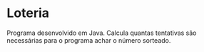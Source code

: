 # Loteria
Programa desenvolvido em Java. Calcula quantas tentativas são necessárias para o programa achar o número sorteado.
